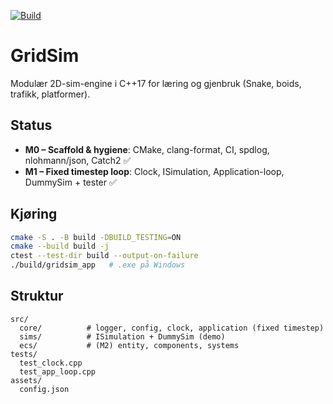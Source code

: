 [![Build](https://github.com/Solum04/GridSim/actions/workflows/ci.yml/badge.svg)](https://github.com/Solum04/GridSim/actions/workflows/ci.yml)

# GridSim

Modulær 2D-sim-engine i C++17 for læring og gjenbruk (Snake, boids, trafikk, platformer).

## Status
- **M0 – Scaffold & hygiene**: CMake, clang-format, CI, spdlog, nlohmann/json, Catch2 ✅
- **M1 – Fixed timestep loop**: Clock, ISimulation, Application-loop, DummySim + tester ✅

## Kjøring
```bash
cmake -S . -B build -DBUILD_TESTING=ON
cmake --build build -j
ctest --test-dir build --output-on-failure
./build/gridsim_app   # .exe på Windows
```
## Struktur
```
src/
  core/          # logger, config, clock, application (fixed timestep)
  sims/          # ISimulation + DummySim (demo)
  ecs/           # (M2) entity, components, systems
tests/
  test_clock.cpp
  test_app_loop.cpp
assets/
  config.json

